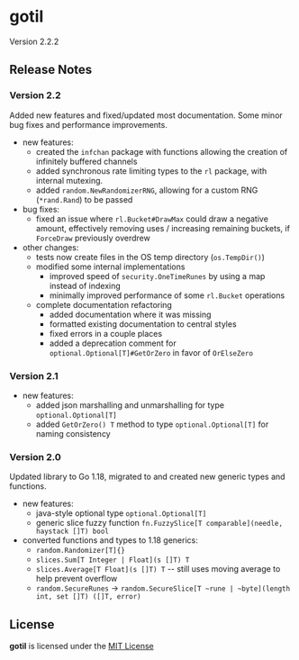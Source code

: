 # gotil

Version 2.2.2

## Release Notes

### Version 2.2

Added new features and fixed/updated most documentation.
Some minor bug fixes and performance improvements.

- new features:
  - created the `infchan` package with functions allowing the creation of infinitely buffered channels
  - added synchronous rate limiting types to the `rl` package, with internal mutexing.
  - added `random.NewRandomizerRNG`, allowing for a custom RNG (`*rand.Rand`) to be passed
- bug fixes:
  - fixed an issue where `rl.Bucket#DrawMax` could draw a negative amount, effectively removing uses / increasing remaining buckets, if `ForceDraw` previously overdrew
- other changes:
  - tests now create files in the OS temp directory (`os.TempDir()`)
  - modified some internal implementations
    - improved speed of `security.OneTimeRunes` by using a map instead of indexing
    - minimally improved performance of some `rl.Bucket` operations
  - complete documentation refactoring
    - added documentation where it was missing
    - formatted existing documentation to central styles
    - fixed errors in a couple places
    - added a deprecation comment for `optional.Optional[T]#GetOrZero` in favor of `OrElseZero`

### Version 2.1

- new features:
  - added json marshalling and unmarshalling for type `optional.Optional[T]`
  - added `GetOrZero() T` method to type `optional.Optional[T]` for naming consistency

### Version 2.0

Updated library to Go 1.18, migrated to and created new generic types and functions.

- new features:
  - java-style optional type `optional.Optional[T]`
  - generic slice fuzzy function `fn.FuzzySlice[T comparable](needle, haystack []T) bool`
- converted functions and types to 1.18 generics:
  - `random.Randomizer[T]{}`
  - `slices.Sum[T Integer | Float](s []T) T`
  - `slices.Average[T Float](s []T) T` -- still uses moving average to help prevent overflow
  - `random.SecureRunes` -> `random.SecureSlice[T ~rune | ~byte](length int, set []T) ([]T, error)`

## License

**gotil** is licensed under the [MIT License](./LICENSE)
